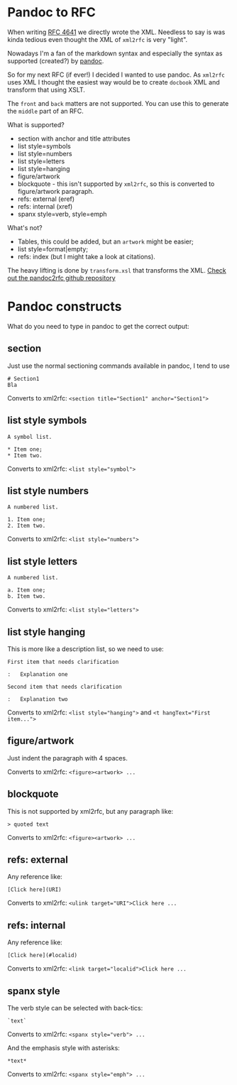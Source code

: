 # Pandoc to RFC

When writing [RFC 4641](http://www.ietf.org/rfc/rfc4641.txt) we directly wrote the
XML. Needless to say is was kinda tedious even thought the XML of `xml2rfc` is very "light".

Nowadays I'm a fan of the markdown syntax and especially the syntax as supported (created?)
by [pandoc](http://johnmacfarlane.net/pandoc/).

So for my next RFC (if ever!) I decided I wanted to use pandoc. As `xml2rfc` uses XML
I thought the easiest way would be to create `docbook` XML and transform that using
XSLT.

The `front` and `back` matters are not supported. You can use this to generate
the `middle` part of an RFC.

What is supported?

* section with anchor and title attributes
* list style=symbols
* list style=numbers
* list style=letters
* list style=hanging
* figure/artwork
* blockquote - this isn't supported by `xml2rfc`, so this is converted to
    figure/artwork paragraph.
* refs: external (eref)
* refs: internal (xref)
* spanx style=verb, style=emph

What's not?

* Tables, this could be added, but an `artwork` might be easier;
* list style=format|empty;
* refs: index (but I might take a look at citations).

The heavy lifting is done by `transform.xsl` that transforms the XML.
[Check out the pandoc2rfc github repository](https://github.com/miekg/pandoc2rfc)

# Pandoc constructs

What do you need to type in pandoc to get the correct output:

## section
Just use the normal sectioning commands available in pandoc, I tend to use

    # Section1
    Bla

Converts to xml2rfc: `<section title="Section1" anchor="Section1">`

## list style symbols

    A symbol list.

    * Item one;
    * Item two.

Converts to xml2rfc: `<list style="symbol">`

## list style numbers
    
    A numbered list.

    1. Item one;
    2. Item two.

Converts to xml2rfc: `<list style="numbers">`

## list style letters
    
    A numbered list.

    a. Item one;
    b. Item two.

Converts to xml2rfc: `<list style="letters">`

## list style hanging
This is more like a description list, so we need to use:

    First item that needs clarification

    :   Explanation one

    Second item that needs clarification

    :   Explanation two


Converts to xml2rfc: `<list style="hanging">` and `<t hangText="First item...">`

## figure/artwork

Just indent the paragraph with 4 spaces.

Converts to xml2rfc: `<figure><artwork> ...`

## blockquote
This is not supported by xml2rfc, but any paragraph like:

    > quoted text

Converts to xml2rfc: `<figure><artwork> ...`

## refs: external
Any reference like:

    [Click here](URI)

Converts to xml2rfc: `<ulink target="URI">Click here ...`

## refs: internal
Any reference like:

    [Click here](#localid)

Converts to xml2rfc: `<link target="localid">Click here ...` 

## spanx style
The verb style can be selected with back-tics:

    `text`

Converts to xml2rfc: `<spanx style="verb"> ...`

And the emphasis style with asterisks:

    *text*

Converts to xml2rfc: `<spanx style="emph"> ...`
